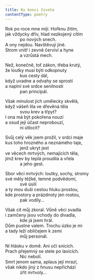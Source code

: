 ```yaml
---
title: Ku konci života
contentType: poetry
---
```


<section>

Rok po roce mne míjí. Hořknu žitím,  
jak vždycky dřív, hlad nezkojený cítím  
            po nových snech.  
A ony nejdou. Navštěvují jiné.  
Strom vnitř i zevně červiví a hyne  
            a vzrůstá mech.

</section>

<section>

Než, konečně, toť zákon, třeba krutý,  
že loutky musí býti odkopnuty  
            kus cesty dál,  
když uvadne a odvahy se sprostí  
a naplní své srdce senilností  
            pan principál.

</section>

<section>

Však minulost jich umělecky skvělá,  
když vášeň lila ve dřevěná těla  
            svou krev a třpyt?  
I ona má být pokořena nouzí  
a osud její účast neprobouzí,  
            ni útlocit?

</section>

<section>

Svůj celý věk jsem prožil, v srdci maje  
kus toho hrozného a neznámého taje,  
            jenž ukryt jest  
ve věcech mrtvých, nemajících těla,  
jímž krev by teplá proudila a vřela  
            a jeho gest.

</section>

<section>

Sbor věcí mrtvých: loutky, sochy, stromy  
své měly těžké, temné podvědomí,  
            své úsilí  
a ty mou duši cestou hluku prostou,  
kde prostory a prázdnoty jen rostou,  
            pak vodily…

</section>

<section>

Však cit můj zkoral. Vůně věcí svadla  
i zamčeny jsou vchody do divadla,  
            kde já jsem hrál.  
Dům pustne valem. Trochu úzko je mi  
a tady leží obličejem k zemi  
            můj personál.

</section>

<section>

Ni hlásku v domě. Ani očí snících.  
Prach přejemný se stele po lavicích.  
            Nic nebolí.  
Smrt jenom sama, aplaus její mrazí,  
však nikdo jiný z hnusu nepřichází  
            zřít mrtvoly…

</section>

